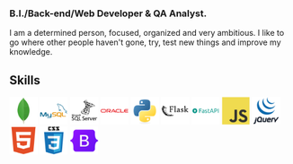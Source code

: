 <!--
**Wailler-Prata/Wailler-Prata** is a ✨ _special_ ✨ repository because its `README.md` (this file) appears on your GitHub profile.

Here are some ideas to get you started:

- 🔭 I’m currently working on ...
- 🌱 I’m currently learning ...
- 👯 I’m looking to collaborate on ...
- 🤔 I’m looking for help with ...
- 💬 Ask me about ...
- 📫 How to reach me: ...
- 😄 Pronouns: ...
- ⚡ Fun fact: ...
-->
<h3 class="mb-3">B.I./Back-end/Web Developer &amp; QA Analyst.</h3>
<p class="fst-italic">
I am a determined person, focused, organized and very ambitious. I like to go where other people haven't gone, try, test new things and improve my knowledge.</p>
<h2>Skills</h2>
<!-- in your header -->
<link rel="stylesheet" href="https://cdn.jsdelivr.net/gh/devicons/devicon@latest/devicon.min.css">

<!-- in your body -->
<i class="devicon-devicon-plain" href=""></i>

<!-- Mongo db -->
<p>
<img style="width:50px"  src="https://github.com/devicons/devicon/blob/master/icons/mongodb/mongodb-original.svg"  alt="MongoDb">
<!-- My sql -->
<img style="width:50px"  src="https://github.com/devicons/devicon/blob/master/icons/mysql/mysql-original-wordmark.svg"  alt="">
<!-- Sql server -->
<img style="width:50px"  src="https://github.com/devicons/devicon/blob/master/icons/microsoftsqlserver/microsoftsqlserver-plain-wordmark.svg"  alt="">
<!-- Oracle -->
<img style="width:50px"  src="https://github.com/devicons/devicon/blob/master/icons/oracle/oracle-original.svg"  alt="">
<!-- python -->
<img style="width:50px"  src="https://github.com/devicons/devicon/blob/master/icons/python/python-original.svg"  alt="">
 <!-- python flask-->
<img style="width:50px"  src="https://github.com/devicons/devicon/blob/master/icons/flask/flask-original-wordmark.svg"  alt="">
<!-- python fastapi-->
<img style="width:50px"  src="https://github.com/devicons/devicon/blob/master/icons/fastapi/fastapi-original-wordmark.svg"  alt="">
 <!-- JavaScript -->
<img style="width:50px"  src="https://github.com/devicons/devicon/blob/master/icons/javascript/javascript-original.svg"  alt="">
<!-- JQuery -->
<img style="width:50px"  src="https://github.com/devicons/devicon/blob/master/icons/jquery/jquery-original-wordmark.svg"  alt="">
 <!-- HTML5 -->
<img style="width:50px"  src="https://github.com/devicons/devicon/blob/master/icons/html5/html5-plain.svg"  alt="">
 <!-- CSS -->
<img style="width:50px"  src="https://github.com/devicons/devicon/blob/master/icons/css3/css3-original-wordmark.svg"  alt="">
<!-- Bootstrap -->
<img style="width:50px"  src="https://github.com/devicons/devicon/blob/master/icons/bootstrap/bootstrap-original.svg"  alt="">
</p>
